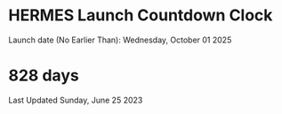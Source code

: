 # HERMES Launch Countdown Clock

Launch date (No Earlier Than): Wednesday, October 01 2025
# 828 days

Last Updated Sunday, June 25 2023
